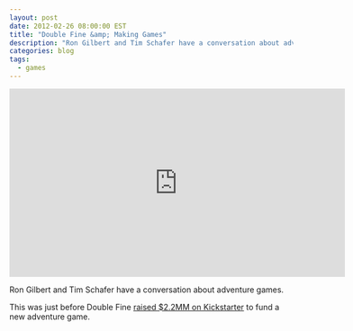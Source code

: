 ```yaml
---
layout: post
date: 2012-02-26 08:00:00 EST
title: "Double Fine &amp; Making Games"
description: "Ron Gilbert and Tim Schafer have a conversation about adventure games."
categories: blog
tags:
  - games
---
```


<iframe width="596" height="335" src="https://www.youtube.com/embed/re_LWmRJK-g?rel=0" frameborder="0" allowfullscreen></iframe>

Ron Gilbert and Tim Schafer have a conversation about adventure games.

This was just before Double Fine [raised $2.2MM on Kickstarter](http://www.kickstarter.com/projects/66710809/double-fine-adventure) to fund a new adventure game.

